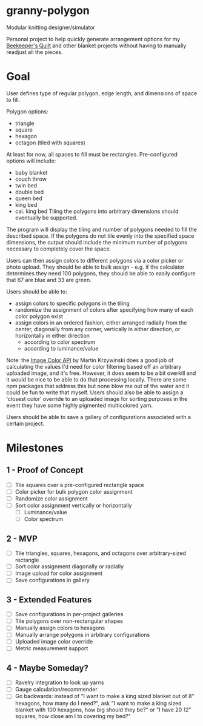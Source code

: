 # granny-polygon

Modular knitting designer/simulator

Personal project to help quickly generate arrangement options for my [Beekeeper's Quilt](https://www.ravelry.com/patterns/library/the-beekeepers-quilt) and other blanket projects without having to manually readjust all the pieces.

# Goal

User defines type of regular polygon, edge length, and dimensions of space to fill.

Polygon options:
- triangle
- square
- hexagon
- octagon (tiled with squares)

At least for now, all spaces to fill must be rectangles. Pre-configured options will include:
- baby blanket
- couch throw
- twin bed
- double bed
- queen bed
- king bed
- cal. king bed
Tiling the polygons into arbitrary dimensions should eventually be supported.

The program will display the tiling and number of polygons needed to fill the described space. If the polygons do not tile evenly into the specified space dimensions, the output should include the minimum number of polygons necessary to completely cover the space.

Users can then assign colors to different polygons via a color picker or photo upload. They should be able to bulk assign - e.g. if the calculator determines they need 100 polygons, they should be able to easily configure that 67 are blue and 33 are green.

Users should be able to:
- assign colors to specific polygons in the tiling
- randomize the assignment of colors after specifying how many of each color polygon exist
- assign colors in an ordered fashion, either arranged radially from the center, diagonally from any corner, vertically in either direction, or horizontally in either direction
    - according to color spectrum
    - according to luminance/value

Note: the [Image Color API](http://mkweb.bcgsc.ca/color-summarizer/) by Martin Krzywinski does a good job of calculating the values I'd need for color filtering based off an arbitrary uploaded image, and it's free. However, it does seem to be a bit overkill and it would be nice to be able to do that processing locally. There are some npm packages that address this but none blow me out of the water and it could be fun to write that myself. Users should also be able to assign a 'closest color' override to an uploaded image for sorting purposes in the event they have some highly pigmented multicolored yarn.

Users should be able to save a gallery of configurations associated with a certain project.

# Milestones

## 1 - Proof of Concept

- [ ] Tile squares over a pre-configured rectangle space
- [ ] Color picker for bulk polygon color assignment
- [ ] Randomize color assignment
- [ ] Sort color assignment vertically or horizontally
  - [ ] Luminance/value
  - [ ] Color spectrum

## 2 - MVP

- [ ] Tile triangles, squares, hexagons, and octagons over arbitrary-sized rectangle
- [ ] Sort color assignment diagonally or radially
- [ ] Image upload for color assignment
- [ ] Save configurations in gallery

## 3 - Extended Features
- [ ] Save configurations in per-project galleries
- [ ] Tile polygons over non-rectangular shapes
- [ ] Manually assign colors to hexagons
- [ ] Manually arrange polygons in arbitrary configurations
- [ ] Uploaded image color override
- [ ] Metric measurement support

## 4 - Maybe Someday?
- [ ] Ravelry integration to look up yarns
- [ ] Gauge calculation/recommender
- [ ] Go backwards: instead of "I want to make a king sized blanket out of 8" hexagons, how many do I need?", ask "I want to make a king sized blanket with 100 hexagons, how big should they be?" or "I have 20 12" squares, how close am I to covering my bed?"
